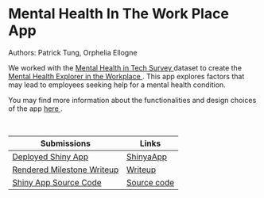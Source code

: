 # Mental Health In The Work Place App 
 
Authors: Patrick Tung, Orphelia Ellogne

We worked with the <a href="https://www.kaggle.com/osmi/mental-health-in-tech-survey"> Mental Health in Tech Survey </a> dataset to create the <a href="https://ptung.shinyapps.io/ellognea-ptung-mental-health/">Mental Health Explorer in the Workplace </a>. This app explores factors that may lead to employees seeking help for a mental health condition. 

You may find more information about the functionalities and design choices of the app <a href='https://github.com/UBC-MDS/ellognea-ptung-mental-health/blob/master/milestone2_writeup.md'> here </a> . 

<br>


| Submissions                     |Links|
| ------------------------------- |---------|
| [Deployed Shiny App](#)         |[ShinyaApp](https://ptung.shinyapps.io/ellognea-ptung-mental-health/)
| [Rendered Milestone Writeup](#) |[Writeup](https://github.com/UBC-MDS/ellognea-ptung-mental-health/blob/master/milestone2_writeup.md)
| [Shiny App Source Code](#)      |[Source code](https://github.com/UBC-MDS/ellognea-ptung-mental-health/blob/master/app.R)
